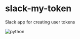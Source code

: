 # slack-my-token

Slack app for creating user tokens

![python](https://img.shields.io/badge/python-3.7-informational)
